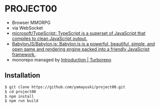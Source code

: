 # PROJECT00

- Browser MMORPG
- via WebSocket
- [microsoft/TypeScript: TypeScript is a superset of JavaScript that compiles to clean JavaScript output.](https://github.com/microsoft/TypeScript)
- [BabylonJS/Babylon.js: Babylon.js is a powerful, beautiful, simple, and open game and rendering engine packed into a friendly JavaScript framework.](https://github.com/BabylonJS/Babylon.js)
- monorepo managed by [Introduction | Turborepo](https://turbo.build/repo/docs)

## Installation

```sh
$ git clone https://github.com/yamayuski/project00.git
$ cd project00
$ npm install
$ npm run build
```
